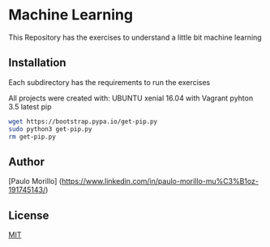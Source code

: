 # Machine Learning

This Repository has the exercises to understand a little bit machine learning

## Installation

Each subdirectory has the requirements to run the exercises

All projects were created with:
UBUNTU xenial 16.04 with Vagrant
pyhton 3.5
latest pip 

```bash
wget https://bootstrap.pypa.io/get-pip.py
sudo python3 get-pip.py
rm get-pip.py
```

## Author
[Paulo Morillo] (https://www.linkedin.com/in/paulo-morillo-mu%C3%B1oz-191745143/)

## License
[MIT](https://choosealicense.com/licenses/mit/)
